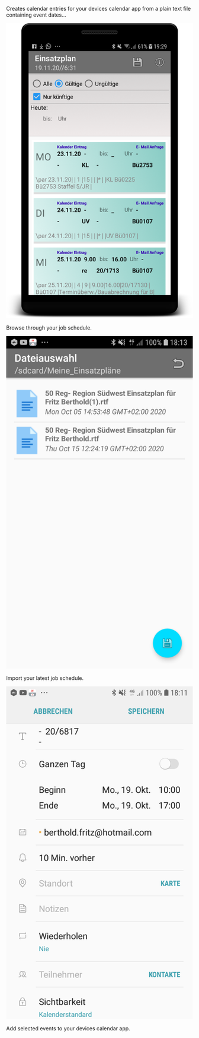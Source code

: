 Creates calendar entries for your devices calendar app from a plain text file containing event dates...

![](Shot1.png)

Browse through your job schedule.

![](Instructions/shot_load_cal_mobile.png)

Import your latest job schedule.

![](Instructions/shot_add_to_cal_mobile.png)

Add selected events to your devices calendar app.



